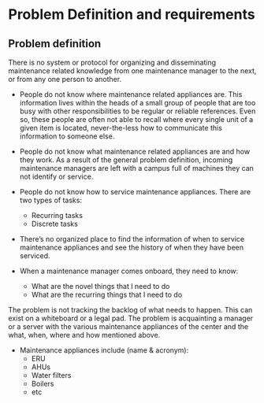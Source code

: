 # Problem Definition and requirements

## Problem definition
There is no system or protocol for organizing and disseminating maintenance related knowledge from one maintenance manager to the next, or from any one person to another.

  - People do not know where maintenance related appliances are.  This information lives within the heads of a small group of people that are too busy with other responsibilities to be regular or reliable references.  Even so, these people are often not able to recall where every single unit of a given item is located, never-the-less how to communicate this information to someone else.
  - People do not know what maintenance related appliances are and how they work.  As a result of the general problem definition, incoming maintenance managers are left with a campus full of machines they can not identify or service.
  - People do not know how to service maintenance appliances. There are two types of tasks:
    - Recurring tasks
    - Discrete tasks
  - There’s no organized place to find the information of when to service maintenance appliances and see the history of when they have been serviced.

  - When a maintenance manager comes onboard, they need to know:
    - What are the novel things that I need to do 
    - What are the recurring things that I need to do

The problem is not tracking the backlog of what needs to happen. This can exist on a whiteboard or a legal pad. The problem is acquainting a manager or a server with the various maintenance appliances of the center and the what, when, where and how mentioned above.

  - Maintenance appliances include (name & acronym): 
    - ERU
    - AHUs 
    - Water filters
    - Boilers
    - etc
